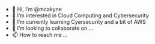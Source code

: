 - 👋 Hi, I’m @mcakyne
- 👀 I’m interested in Cloud Computing and Cybersecurity
- 🌱 I’m currently learning Cyersecurity and a bit of AWS 
- 💞️ I’m looking to collaborate on ...
- 📫 How to reach me ...

<!---
mcakyne/mcakyne is a ✨ special ✨ repository because its `README.md` (this file) appears on your GitHub profile.
You can click the Preview link to take a look at your changes.
--->
